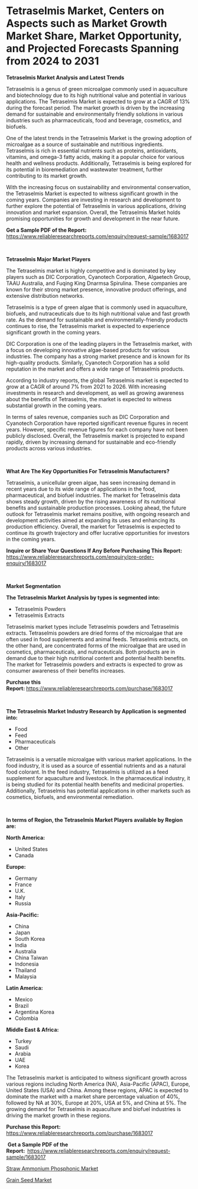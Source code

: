 <p><h1>Tetraselmis Market, Centers on Aspects such as Market Growth Market Share, Market Opportunity, and Projected Forecasts Spanning from 2024 to 2031</h1></p><p><strong>Tetraselmis Market Analysis and Latest Trends</strong></p>
<p><p>Tetraselmis is a genus of green microalgae commonly used in aquaculture and biotechnology due to its high nutritional value and potential in various applications. The Tetraselmis Market is expected to grow at a CAGR of 13% during the forecast period. The market growth is driven by the increasing demand for sustainable and environmentally friendly solutions in various industries such as pharmaceuticals, food and beverage, cosmetics, and biofuels.</p><p>One of the latest trends in the Tetraselmis Market is the growing adoption of microalgae as a source of sustainable and nutritious ingredients. Tetraselmis is rich in essential nutrients such as proteins, antioxidants, vitamins, and omega-3 fatty acids, making it a popular choice for various health and wellness products. Additionally, Tetraselmis is being explored for its potential in bioremediation and wastewater treatment, further contributing to its market growth.</p><p>With the increasing focus on sustainability and environmental conservation, the Tetraselmis Market is expected to witness significant growth in the coming years. Companies are investing in research and development to further explore the potential of Tetraselmis in various applications, driving innovation and market expansion. Overall, the Tetraselmis Market holds promising opportunities for growth and development in the near future.</p></p>
<p><strong>Get a Sample PDF of the Report:&nbsp;</strong> <a href="https://www.reliableresearchreports.com/enquiry/request-sample/1683017">https://www.reliableresearchreports.com/enquiry/request-sample/1683017</a></p>
<p>&nbsp;</p>
<p><strong>Tetraselmis Major Market Players</strong></p>
<p><p>The Tetraselmis market is highly competitive and is dominated by key players such as DIC Corporation, Cyanotech Corporation, Algaetech Group, TAAU Australia, and Fuqing King Dnarmsa Spirulina. These companies are known for their strong market presence, innovative product offerings, and extensive distribution networks. </p><p>Tetraselmis is a type of green algae that is commonly used in aquaculture, biofuels, and nutraceuticals due to its high nutritional value and fast growth rate. As the demand for sustainable and environmentally-friendly products continues to rise, the Tetraselmis market is expected to experience significant growth in the coming years. </p><p>DIC Corporation is one of the leading players in the Tetraselmis market, with a focus on developing innovative algae-based products for various industries. The company has a strong market presence and is known for its high-quality products. Similarly, Cyanotech Corporation has a solid reputation in the market and offers a wide range of Tetraselmis products. </p><p>According to industry reports, the global Tetraselmis market is expected to grow at a CAGR of around 7% from 2021 to 2026. With increasing investments in research and development, as well as growing awareness about the benefits of Tetraselmis, the market is expected to witness substantial growth in the coming years. </p><p>In terms of sales revenue, companies such as DIC Corporation and Cyanotech Corporation have reported significant revenue figures in recent years. However, specific revenue figures for each company have not been publicly disclosed. Overall, the Tetraselmis market is projected to expand rapidly, driven by increasing demand for sustainable and eco-friendly products across various industries.</p></p>
<p>&nbsp;</p>
<p><strong>What Are The Key Opportunities For Tetraselmis Manufacturers?</strong></p>
<p><p>Tetraselmis, a unicellular green algae, has seen increasing demand in recent years due to its wide range of applications in the food, pharmaceutical, and biofuel industries. The market for Tetraselmis data shows steady growth, driven by the rising awareness of its nutritional benefits and sustainable production processes. Looking ahead, the future outlook for Tetraselmis market remains positive, with ongoing research and development activities aimed at expanding its uses and enhancing its production efficiency. Overall, the market for Tetraselmis is expected to continue its growth trajectory and offer lucrative opportunities for investors in the coming years.</p></p>
<p><strong>Inquire or Share Your Questions If Any Before Purchasing This Report:</strong> <a href="https://www.reliableresearchreports.com/enquiry/pre-order-enquiry/1683017">https://www.reliableresearchreports.com/enquiry/pre-order-enquiry/1683017</a></p>
<p>&nbsp;</p>
<p><strong>Market Segmentation</strong></p>
<p><strong>The Tetraselmis Market Analysis by types is segmented into:</strong></p>
<p><ul><li>Tetraselmis Powders</li><li>Tetraselmis Extracts</li></ul></p>
<p><p>Tetraselmis market types include Tetraselmis powders and Tetraselmis extracts. Tetraselmis powders are dried forms of the microalgae that are often used in food supplements and animal feeds. Tetraselmis extracts, on the other hand, are concentrated forms of the microalgae that are used in cosmetics, pharmaceuticals, and nutraceuticals. Both products are in demand due to their high nutritional content and potential health benefits. The market for Tetraselmis powders and extracts is expected to grow as consumer awareness of their benefits increases.</p></p>
<p><strong>Purchase this Report:&nbsp;</strong><a href="https://www.reliableresearchreports.com/purchase/1683017">https://www.reliableresearchreports.com/purchase/1683017</a></p>
<p>&nbsp;</p>
<p><strong>The Tetraselmis Market Industry Research by Application is segmented into:</strong></p>
<p><ul><li>Food</li><li>Feed</li><li>Pharmaceuticals</li><li>Other</li></ul></p>
<p><p>Tetraselmis is a versatile microalgae with various market applications. In the food industry, it is used as a source of essential nutrients and as a natural food colorant. In the feed industry, Tetraselmis is utilized as a feed supplement for aquaculture and livestock. In the pharmaceutical industry, it is being studied for its potential health benefits and medicinal properties. Additionally, Tetraselmis has potential applications in other markets such as cosmetics, biofuels, and environmental remediation.</p></p>
<p>&nbsp;</p>
<p><strong>In terms of Region, the Tetraselmis Market Players available by Region are:</strong></p>
<p>
    <p> <strong> North America: </strong>
        <ul>
            <li>United States</li>
            <li>Canada</li>
        </ul>
        </p> 
    <p> <strong> Europe: </strong>
        <ul>
            <li>Germany</li>
            <li>France</li>
            <li>U.K.</li>
            <li>Italy</li>
            <li>Russia</li>
        </ul>
        </p> 
    <p> <strong> Asia-Pacific: </strong>
        <ul>
            <li>China</li>
            <li>Japan</li>
            <li>South Korea</li>
            <li>India</li>
            <li>Australia</li>
            <li>China Taiwan</li>
            <li>Indonesia</li>
            <li>Thailand</li>
            <li>Malaysia</li>
        </ul>
        </p> 
    <p> <strong> Latin America: </strong>
        <ul>
            <li>Mexico</li>
            <li>Brazil</li>
            <li>Argentina Korea</li>
            <li>Colombia</li>
        </ul>
        </p> 
    <p> <strong> Middle East & Africa: </strong>
        <ul>
            <li>Turkey</li>
            <li>Saudi</li>
            <li>Arabia</li>
            <li>UAE</li>
            <li>Korea</li>
        </ul>
    </p>
    </p>
<p><p>The Tetraselmis market is anticipated to witness significant growth across various regions including North America (NA), Asia-Pacific (APAC), Europe, United States (USA) and China. Among these regions, APAC is expected to dominate the market with a market share percentage valuation of 40%, followed by NA at 30%, Europe at 20%, USA at 5%, and China at 5%. The growing demand for Tetraselmis in aquaculture and biofuel industries is driving the market growth in these regions.</p></p>
<p><strong>Purchase this Report: </strong><a href="https://www.reliableresearchreports.com/purchase/1683017">https://www.reliableresearchreports.com/purchase/1683017</a></p>
<p>&nbsp;<strong>Get a Sample PDF of the Report:&nbsp;&nbsp;</strong><a href="https://www.reliableresearchreports.com/enquiry/request-sample/1683017">https://www.reliableresearchreports.com/enquiry/request-sample/1683017</a></p>
<p><strong></strong></p>
<p><p><a href="https://issuu.com/reportprime-2/docs/straw-ammonium-phosphonic-market-size-2030.pptx">Straw Ammonium Phosphonic Market</a></p><p><a href="https://issuu.com/reportprime-2/docs/grain-seed-market-size-2030.pptx">Grain Seed Market</a></p></p>